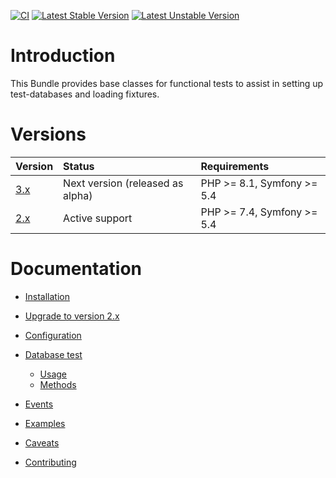 [![CI](https://github.com/liip/LiipTestFixturesBundle/actions/workflows/tests.yml/badge.svg?branch=2.x)](https://github.com/liip/LiipTestFixturesBundle/actions/workflows/tests.yml?query=branch%3A3.x)
[![Latest Stable Version](https://poser.pugx.org/liip/test-fixtures-bundle/v/stable)](https://packagist.org/packages/liip/test-fixtures-bundle)
[![Latest Unstable Version](https://poser.pugx.org/liip/test-fixtures-bundle/v/unstable)](https://packagist.org/packages/liip/test-fixtures-bundle)

# Introduction

This Bundle provides base classes for functional tests to assist in setting up
test-databases and loading fixtures.

# Versions
| Version    | Status                           | Requirements               |
|:-----------|:---------------------------------|:---------------------------|
| [3.x][3.x] | Next version (released as alpha) | PHP >= 8.1, Symfony >= 5.4 |
| [2.x][2.x] | Active support                   | PHP >= 7.4, Symfony >= 5.4 |

# Documentation

* [Installation](doc/installation.md)
* [Upgrade to version 2.x](UPGRADE-2.0.md)
* [Configuration](doc/configuration.md)
* [Database test](doc/database.md)
  * [Usage](doc/database.md#usage)
  * [Methods](doc/database.md#methods)
* [Events](doc/events.md)
* [Examples](doc/examples.md)
* [Caveats](doc/caveats.md)
* [Contributing](doc/contributing.md)

  [3.x]: https://github.com/liip/LiipTestFixturesBundle/tree/3.x
  [2.x]: https://github.com/liip/LiipTestFixturesBundle/tree/2.x
